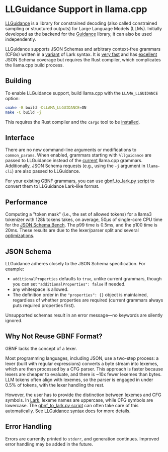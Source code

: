 # LLGuidance Support in llama.cpp

[LLGuidance](https://github.com/guidance-ai/llguidance) is a library for constrained decoding (also called constrained sampling or structured outputs) for Large Language Models (LLMs). Initially developed as the backend for the [Guidance](https://github.com/guidance-ai/guidance) library, it can also be used independently.

LLGuidance supports JSON Schemas and arbitrary context-free grammars (CFGs) written in a [variant](https://github.com/guidance-ai/llguidance/blob/main/docs/syntax.md) of Lark syntax. It is [very fast](https://github.com/guidance-ai/jsonschemabench/tree/main/maskbench) and has [excellent](https://github.com/guidance-ai/llguidance/blob/main/docs/json_schema.md) JSON Schema coverage but requires the Rust compiler, which complicates the llama.cpp build process.

## Building

To enable LLGuidance support, build llama.cpp with the `LLAMA_LLGUIDANCE` option:

```sh
cmake -B build -DLLAMA_LLGUIDANCE=ON
make -C build -j
```

This requires the Rust compiler and the `cargo` tool to be [installed](https://www.rust-lang.org/tools/install).

## Interface

There are no new command-line arguments or modifications to `common_params`. When enabled, grammars starting with `%llguidance` are passed to LLGuidance instead of the [current](../grammars/README.md) llama.cpp grammars. Additionally, JSON Schema requests (e.g., using the `-j` argument in `llama-cli`) are also passed to LLGuidance.

For your existing GBNF grammars, you can use [gbnf_to_lark.py script](https://github.com/guidance-ai/llguidance/blob/main/scripts/gbnf_to_lark.py) to convert them to LLGuidance Lark-like format.

## Performance

Computing a "token mask" (i.e., the set of allowed tokens) for a llama3 tokenizer with 128k tokens takes, on average, 50μs of single-core CPU time for the [JSON Schema Bench](https://github.com/guidance-ai/jsonschemabench). The p99 time is 0.5ms, and the p100 time is 20ms. These results are due to the lexer/parser split and several [optimizations](https://github.com/guidance-ai/llguidance/blob/main/docs/optimizations.md).

## JSON Schema

LLGuidance adheres closely to the JSON Schema specification. For example:

- `additionalProperties` defaults to `true`, unlike current grammars, though you can set `"additionalProperties": false` if needed.
- any whitespace is allowed.
- The definition order in the `"properties": {}` object is maintained, regardless of whether properties are required (current grammars always puts required properties first).

Unsupported schemas result in an error message—no keywords are silently ignored.

## Why Not Reuse GBNF Format?

GBNF lacks the concept of a lexer.

Most programming languages, including JSON, use a two-step process: a lexer (built with regular expressions) converts a byte stream into lexemes, which are then processed by a CFG parser. This approach is faster because lexers are cheaper to evaluate, and there is ~10x fewer lexemes than bytes.
LLM tokens often align with lexemes, so the parser is engaged in under 0.5% of tokens, with the lexer handling the rest.

However, the user has to provide the distinction between lexemes and CFG symbols. In [Lark](https://github.com/lark-parser/lark), lexeme names are uppercase, while CFG symbols are lowercase.
The [gbnf_to_lark.py script](https://github.com/guidance-ai/llguidance/blob/main/scripts/gbnf_to_lark.py) can often take care of this automatically.
See [LLGuidance syntax docs](https://github.com/guidance-ai/llguidance/blob/main/docs/syntax.md#terminals-vs-rules) for more details.

## Error Handling

Errors are currently printed to `stderr`, and generation continues. Improved error handling may be added in the future.
